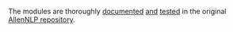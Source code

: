 The modules are thoroughly [documented](https://docs.allennlp.org/main/) [and](https://github.com/allenai/allennlp/tree/main/tests/nn) [tested](https://github.com/allenai/allennlp/tree/main/tests/modules) in the original [AllenNLP repository](https://github.com/allenai/allennlp).
